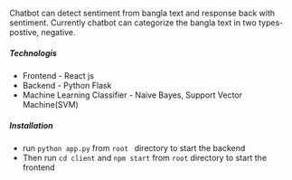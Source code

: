 Chatbot can detect sentiment from bangla text and response back with sentiment. Currently chatbot can categorize the bangla text in two types- postive, negative.

##### Technologis
* Frontend - React js
* Backend - Python Flask
* Machine Learning Classifier - Naive Bayes, Support Vector Machine(SVM)

##### Installation
* run ```python app.py``` from ```root ``` directory to start the backend
* Then run ```cd client``` and ```npm start``` from ```root``` directory to start the frontend

